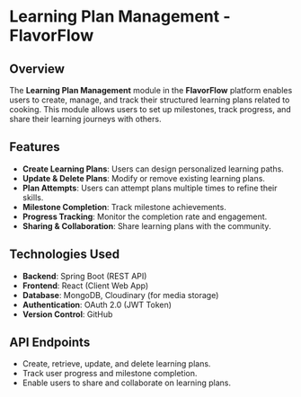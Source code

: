 # Learning Plan Management - FlavorFlow

## Overview  
The **Learning Plan Management** module in the **FlavorFlow** platform enables users to create, manage, and track their structured learning plans related to cooking. This module allows users to set up milestones, track progress, and share their learning journeys with others.

## Features
- **Create Learning Plans**: Users can design personalized learning paths.
- **Update & Delete Plans**: Modify or remove existing learning plans.
- **Plan Attempts**: Users can attempt plans multiple times to refine their skills.
- **Milestone Completion**: Track milestone achievements.
- **Progress Tracking**: Monitor the completion rate and engagement.
- **Sharing & Collaboration**: Share learning plans with the community.

## Technologies Used
- **Backend**: Spring Boot (REST API)
- **Frontend**: React (Client Web App)
- **Database**: MongoDB, Cloudinary (for media storage)
- **Authentication**: OAuth 2.0 (JWT Token)
- **Version Control**: GitHub

## API Endpoints
- Create, retrieve, update, and delete learning plans.
- Track user progress and milestone completion.
- Enable users to share and collaborate on learning plans.
